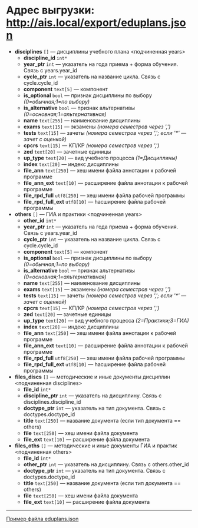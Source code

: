 
# Адрес выгрузки: http://ais.local/export/eduplans.json


- __disciplines__ `[]` — дисциплины учебного плана <подчиненная years>
  - __discipline_id__ `int*`
  - __year_ptr__ `int` — указатель на года приема + форма обучения. Связь с years.year_id
  - __cycle_ptr__ `int` — указатель на название цикла. Связь с cycle.cycle_id
  - __component__ `text[5]` — компонент
  - __is_optional__ `bool` — признак дисциплины по выбору _(0=обычная;1=по выбору)_
  - __is_alternative__ `bool` — признак альтернативы _(0=основная;1=альтернативная)_
  - __name__ `text[255]` — наименование дисциплины
  - __exams__ `text[15]` — экзамены _(номера семестров через ',')_
  - __tests__ `text[15]` — зачеты _(номера семестров через ','; если '*' — зачет с оценкой)_
  - __cpcrs__ `text[15]` — КП/КР _(номера семестров через ',')_
  - __zed__ `text[20]` — зачетные единицы
  - __up_type__ `text[20]` — вид учебного процесса _(1=Дисциплины)_
  - __index__ `text[20]` — индекс дисциплины
  - __file_ann__ `text[250]` — хеш имени файла аннотации к рабочей программе
  - __file_ann_ext__ `text[10]` — расширение файла аннотации к рабочей программе
  - __file_rpd_full__ `utf8[250]` — хеш имени файла рабочей программы
  - __file_rpd_full_ext__ `utf8[10]` — hасширение файла рабочей программы
- __others__ `[]` — ГИА и практики <подчиненная years>
  - __other_id__ `int*`
  - __year_ptr__ `int` — указатель на года приема + форма обучения. Связь с years.year_id
  - __cycle_ptr__ `int` — указатель на название цикла. Связь с cycle.cycle_id
  - __component__ `text[5]` — компонент
  - __is_optional__ `bool` — признак дисциплины по выбору _(0=обычная;1=по выбору)_
  - __is_alternative__ `bool` — признак альтернативы _(0=основная;1=альтернативная)_
  - __name__ `text[255]` — наименование дисциплины
  - __exams__ `text[15]` — экзамены _(номера семестров через ',')_
  - __tests__ `text[15]` — зачеты _(номера семестров через ','; если '*' — зачет с оценкой)_
  - __cpcrs__ `text[15]` — КП/КР _(номера семестров через ',')_
  - __zed__ `text[20]` — зачетные единицы
  - __up_type__ `text[20]` — вид учебного процесса _(2=Практики;3=ГИА)_
  - __index__ `text[20]` — индекс дисциплины
  - __file_ann__ `text[250]` — хеш имени файла аннотации к рабочей программе
  - __file_ann_ext__ `text[10]` — расширение файла аннотации к рабочей программе
  - __file_rpd_full__ `utf8[250]` — хеш имени файла рабочей программы
  - __file_rpd_full_ext__ `utf8[10]` — hасширение файла рабочей программы
- __files_discs__ `[]` — методические и иные документы дисциплин <подчиненная disciplines>
  - __file_id__ `int*`
  - __discipline_ptr__ `int` — указатель на дисциплину. Связь с disciplines.discipline_id
  - __doctype_ptr__ `int` — указатель на тип документа. Связь с doctypes.doctype_id
  - __title__ `text[250]` — название документа (если тип документа == others)
  - __file__ `text[250]` — хеш имени файла документа
  - __file_ext__ `text[10]` — расширение файла документа
- __files_oths__ `[]` — методические и иные документы ГИА и практик <подчиненная others>
  - __file_id__ `int*`
  - __other_ptr__ `int` — указатель на дисциплину. Связь с others.other_id
  - __doctype_ptr__ `int` — указатель на тип документа. Связь с doctypes.doctype_id
  - __title__ `text[250]` — название документа (если тип документа == others)
  - __file__ `text[250]` — хеш имени файла документа
  - __file_ext__ `text[10]` — расширение файла документа


---
[Пример файла eduplans.json](eduplans.json)
